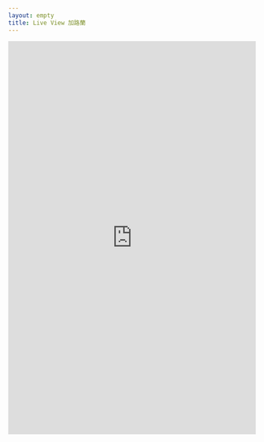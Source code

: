 ```yaml
---
layout: empty
title: Live View 加路蘭
---
```

<iframe width="100%" height="800" src="https://www.youtube.com/embed/AKl3F6cAY2Q?si=HH5S9_Zw41eyKTMt&amp;controls=0" title="YouTube video player" frameborder="0" allow="accelerometer; autoplay; clipboard-write; encrypted-media; gyroscope; picture-in-picture; web-share" referrerpolicy="strict-origin-when-cross-origin" allowfullscreen></iframe>